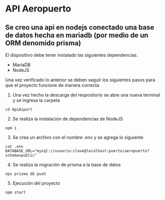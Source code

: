 # API Aeropuerto

## Se creo una api en nodejs conectado una base de datos hecha en mariadb (por medio de un ORM denomido prisma) 

El dispositivo debe tener instalado las siguientes dependencias.
- MariaDB
- NodeJS

Una vez verificado lo anterior se deben seguir los siguientes pasos para que el proyecto funcione de manera correcta

1. Una vez hecho la descarga del respositorio se abre una nueva terminal y se ingresa la carpeta

```
cd ApiAiport
```

2. Se realiza la instalación de dependencias de NodeJS

```
npm i
```

3. Se crea un archivo con el nombre .env y se agrega lo siguiente

```
cat .env
DATABASE_URL="mysql://usuario:clave@localhost:puerto/aeropuerto?schema=public"
```

4. Se realiza la migración de prisma a la base de datos

```
npx prisma db push
```

5. Ejecución del proyecto

```
npm start
```
